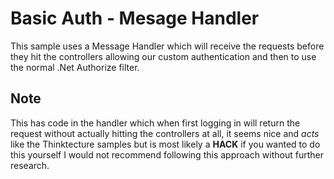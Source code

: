 # Basic Auth - Mesage Handler

This sample uses a Message Handler which will receive the requests before they hit the controllers allowing our custom authentication and then to use the normal .Net Authorize filter.

## Note

This has code in the handler which when first logging in will return the request without actually hitting the controllers at all, it seems nice and *acts* like the Thinktecture samples but is most likely a **HACK** if you wanted to do this yourself I would not recommend following this approach without further research.